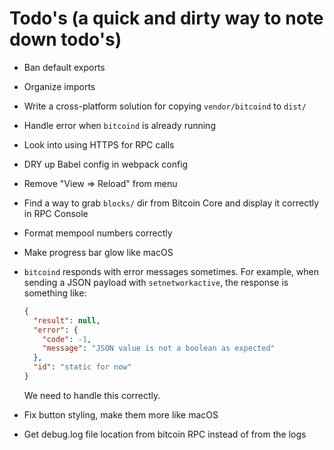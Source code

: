 # Todo's (a quick and dirty way to note down todo's)

- Ban default exports
- Organize imports
- Write a cross-platform solution for copying `vendor/bitcoind` to `dist/`
- Handle error when `bitcoind` is already running
- Look into using HTTPS for RPC calls
- DRY up Babel config in webpack config
- Remove "View => Reload" from menu
- Find a way to grab `blocks/` dir from Bitcoin Core and display it correctly in RPC Console
- Format mempool numbers correctly
- Make progress bar glow like macOS
- `bitcoind` responds with error messages sometimes. For example, when sending a JSON payload with
  `setnetworkactive`, the response is something like:

  ```json
  {
    "result": null,
    "error": {
      "code": -1,
      "message": "JSON value is not a boolean as expected"
    },
    "id": "static for now"
  }
  ```

  We need to handle this correctly.

- Fix button styling, make them more like macOS
- Get debug.log file location from bitcoin RPC instead of from the logs
